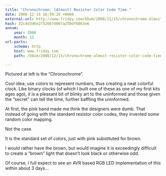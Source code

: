 ```yaml
---
title: "Chronochrome: [Almost] Resistor Color Code Time."
date: 2008-12-15 16:59:26 +0000
external-url: http://www.friday.com/bbum/2008/12/15/chronochrome-almost-resistor-color-code-time/
hash: 32c4d3d6e2752667d007a250df6063e6
annum:
    year: 2008
    month: 12
url-parts:
    scheme: http
    host: www.friday.com
    path: /bbum/2008/12/15/chronochrome-almost-resistor-color-code-time/

---
```



 Pictured at left is the “Chronochrome“.

Cool idea;  use colors to  represent numbers, thus creating a neat colorful clock.   Like binary clocks (of which I built one of these as one of my first kits ages ago), it is a pleasant bit of blinky art to the uninformed and those given the “secret” can tell the time, further baffling the uninformed.

At first, the pink band made me think the designers were dumb.  That instead of going with the standard resistor color codes, they invented some random color mapping.

Not the case.

It is the standard set of colors, just with pink substituted for brown.

I would rather have the brown, but would imagine it is exceedingly difficult to create a “brown” light that doesn’t look black or otherwise odd.

Of course, I full expect to see an AVR based RGB LED implementation of this within about 3 days…



